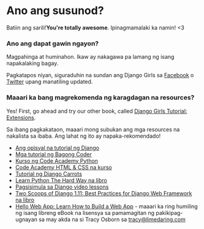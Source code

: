 # Ano ang susunod?

Batiin ang sarili!**You're totally awesome**. Ipinagmamalaki ka namin! <3

### Ano ang dapat gawin ngayon?

Magpahinga at huminahon. Ikaw ay nakagawa pa lamang ng isang napakalaking bagay.

Pagkatapos niyan, siguraduhin na sundan ang Django Girls sa [Facebook](http://facebook.com/djangogirls) o [Twitter](https://twitter.com/djangogirls) upang manatiling updated.

### Maaari ka bang magrekomenda ng karagdagan na resources?

Yes! First, go ahead and try our other book, called [Django Girls Tutorial: Extensions](https://tutorial-extensions.djangogirls.org/).

Sa ibang pagkakataon, maaari mong subukan ang mga resources na nakalista sa ibaba. Ang lahat ng ito ay napaka-rekomendado!

- [Ang opisyal na tutorial ng Django](https://docs.djangoproject.com/en/1.11/intro/tutorial01/)
- [Mga tutorial ng Bagong Coder](http://newcoder.io/tutorials/)
- [Kurso ng Code Academy Python](https://www.codecademy.com/en/tracks/python)
- [Code Academy HTML & CSS na kurso](https://www.codecademy.com/tracks/web)
- [Tutorial ng Django Carrots](https://github.com/ggcarrots/django-carrots)
- [Learn Python The Hard Way na libro](http://learnpythonthehardway.org/book/)
- [Pagsisimula sa Django video lessons](http://www.gettingstartedwithdjango.com/)
- [Two Scoops of Django 1.11: Best Practices for Django Web Framework na libro](https://www.twoscoopspress.com/products/two-scoops-of-django-1-11)
- [Hello Web App: Learn How to Build a Web App](https://hellowebapp.com/) - maaari ka ring humiling ng isang libreng eBook na lisensya sa pamamagitan ng pakikipag-ugnayan sa may akda na si Tracy Osborn sa <tracy@limedaring.com>
